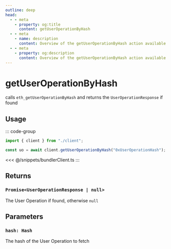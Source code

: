 ```yaml
---
outline: deep
head:
  - - meta
    - property: og:title
      content: getUserOperationByHash
  - - meta
    - name: description
      content: Overview of the getUserOperationByHash action available on the BundlerClient
  - - meta
    - property: og:description
      content: Overview of the getUserOperationByHash action available on the BundlerClient
---
```


# getUserOperationByHash

calls `eth_getUserOperationByHash` and returns the `UserOperationResponse` if found

## Usage

::: code-group

```ts [example.ts]
import { client } from "./client";

const uo = await client.getUserOperationByHash("0xUserOperationHash");
```

<<< @/snippets/bundlerClient.ts
:::

## Returns

### `Promise<UserOperationResponse | null>`

The User Operation if found, otherwise `null`

## Parameters

### `hash: Hash`

The hash of the User Operation to fetch
